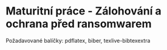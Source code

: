 # Maturitní práce - Zálohování a ochrana před ransomwarem

Požadavované balíčky: pdflatex, biber, texlive-bibtexextra
